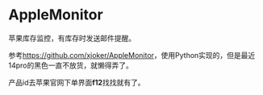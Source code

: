 # AppleMonitor
苹果库存监控，有库存时发送邮件提醒。

参考<https://github.com/xjoker/AppleMonitor>，使用Python实现的，但是最近14pro的黑色一直不放货，就懒得弄了。

产品id去苹果官网下单界面**f12**找找就有了。
